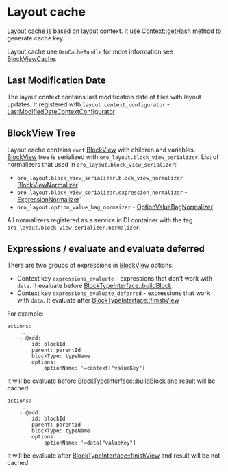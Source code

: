 Layout cache
==============

Layout cache is based on layout context.
It use [Context::getHash](../../../../Component/Layout/ContextInterface.php#L94) method to generate cache key.

Layout cache use `OroCacheBundle` for more information see [BlockViewCache](../../../../Component/Layout/BlockViewCache.php).

Last Modification Date
----------------------------
The layout context contains last modification date of files with layout updates. 
It registered with `layout.context_configurator` - [LastModifiedDateContextConfigurator](../../Layout/Extension/LastModifiedDateContextConfigurator.php)

BlockView Tree
----------------------------
Layout cache contains `root` [BlockView](../../../../Component/Layout/BlockView.php) with children and variables.
[BlockView](../../../../Component/Layout/BlockView.php) tree is serialized with `oro_layout.block_view_serializer`.
List of normalizers that used in `oro_layout.block_view_serializer`:
* `oro_layout.block_view_serializer.block_view_normalizer` - [BlockViewNormalizer](../../Layout/Serializer/BlockViewNormalizer.php)`
* `oro_layout.block_view_serializer.expression_normalizer` - [ExpressionNormalizer](../../Layout/Serializer/ExpressionNormalizer.php)`
* `oro_layout.option_value_bag_normaizer` - [OptionValueBagNormalizer](../../Layout/Serializer/OptionValueBagNormalizer.php)`

All normalizers registered as a service in DI container with the tag `oro_layout.block_view_serializer.normalizer`.

Expressions / evaluate and evaluate deferred
----------------------------
There are two groups of expressions in [BlockView](../../../../Component/Layout/BlockView.php) options:
* Context key `expressions_evaluate` - expressions that don't work with `data`. 
It evaluate before [BlockTypeInterface::buildBlock](../../../../Component/Layout/BlockTypeInterface.php#L19)
* Context key `expressions_evaluate_deferred` - expressions that work with `data`.
It evaluate after [BlockTypeInterface::finishView](../../../../Component/Layout/BlockTypeInterface.php#L51)

For example:

```
actions:
    ...
    - @add:
        id: blockId
        parent: parentId
        blockType: typeName
        options:
            optionName: '=context["valueKey"]
```
It will be evaluate before [BlockTypeInterface::buildBlock](../../../../Component/Layout/BlockTypeInterface.php#L19) and result will be cached.


```
actions:
    ...
    - @add:
        id: blockId
        parent: parentId
        blockType: typeName
        options:
            optionName: '=data["valueKey"]
```
It will be evaluate after [BlockTypeInterface::finishView](../../../../Component/Layout/BlockTypeInterface.php#L51) and result will be not cached.